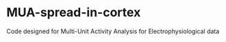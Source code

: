 # MUA-spread-in-cortex
Code designed for Multi-Unit Activity Analysis for Electrophysiological data 

